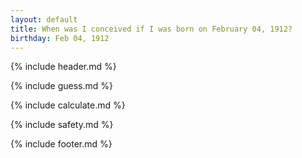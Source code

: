 ```yaml
---
layout: default
title: When was I conceived if I was born on February 04, 1912?
birthday: Feb 04, 1912
---
```


{% include header.md %}

{% include guess.md %}

{% include calculate.md %}

{% include safety.md %}

{% include footer.md %}



